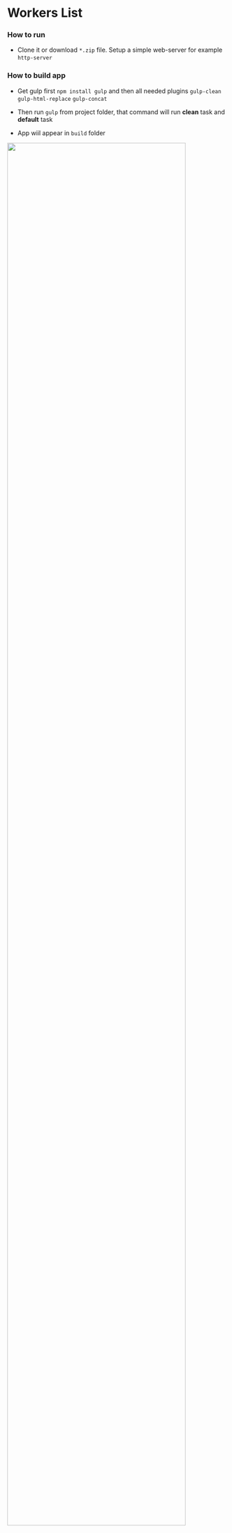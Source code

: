 # Workers List 
### How to run
* Clone it or download `*.zip` file. Setup a simple web-server for example `http-server`

### How to build app

* Get gulp first  `npm install gulp`
and then all needed plugins
`gulp-clean`
`gulp-html-replace`
`gulp-concat`

* Then run `gulp` from project folder, that command will run **clean** task and **default** task
* App wiil appear in `build` folder

<img src="http://i.imgur.com/SAebZzq.png" width="90%">
